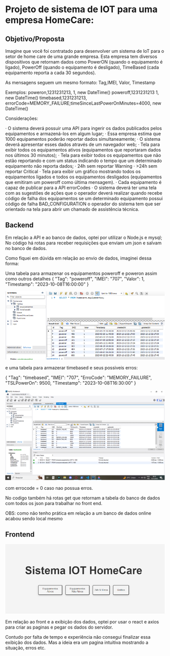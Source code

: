# Projeto de sistema de IOT para uma empresa HomeCare:

## Objetivo/Proposta

Imagine que você foi contratado para desenvolver um sistema de IoT para o setor de home care de uma grande empresa. Esta empresa tem diversos dispositivos que retornam dados como PowerON (quando o equipamento é ligado), PowerOff (quando o equipamento é desligado), TimeBased (cada equipamento reporta a cada 30 segundos).

As mensagens seguem um mesmo formato: Tag,IMEI, Valor, Timestamp

Exemplos:
poweron,1231231213, 1, new DateTime()
poweroff,1231231213 1, new DateTime()
timebased,1231231213,
errorCode=MEMORY_FAILURE;timeSinceLastPowerOnMinutes=4000, new DateTime()

Considerações:

· O sistema deverá possuir uma API para ingerir os dados publicados pelos equipamentos e armazená-los em algum lugar;
· Essa empresa estima que 1000 equipamentos poderão reportar dados simultaneamente;
· O sistema deverá apresentar esses dados através de um navegador web;
·  Tela para exibir todos os equipamentos ativos (equipamentos que reportaram dados nos últimos 30 minutos);
·  Tela para exibir todos os equipamentos que não estão reportando e com um status indicando o tempo que um determinado equipamento não reporta dados;
·  24h sem reportar Warning
·  >24h sem reportar Critical
·  Tela para exibir um gráfico mostrando todos os equipamentos ligados e todos os equipamentos desligados (equipamentos que emitiram um poweroff como última mensagem).
·  Cada equipamento é capaz de publicar para a API errorCodes
·  O sistema deverá ter uma tela com as sugestões de ações que o operador deverá realizar quando recebe código de falha dos equipamentos se um determinado equipamento possui código de falha BAD_CONFIGURATION o operador do sistema tem que ser orientado na tela para abrir um chamado de assistência técnica.

## Backend

Em relação a API e ao banco de dados, optei por utilizar o Node.js e mysql; No código há rotas para receber requisições que enviam um json e salvam no banco de dados.

Como fiquei em dúvida em relação ao envio de dados, imaginei dessa forma:

Uma tabela para armazenar os equipamentos poweroff e poweron assim como outros detalhes
{
  "Tag": "poweroff",
  "IMEI": "707",
  "Valor": 1,
  "Timestamp": "2023-10-08T16:00:00"
}

![Alt text](image-1.png)

e uma tabela para armazerar timebased e seus possiveis erros:

{
	"Tag": "timebased",
	"IMEI": "707",
	"ErroCode": "MEMORY_FAILURE",
	"TSLPowerOn": 9500,
	"Timestamp": "2023-10-08T16:30:00"
}

![Alt text](image-2.png)

com errocode = 0 caso nao possua erros.

No codigo também há rotas get que retornam a tabela do banco de dados com todos os json para trabalhar no front end.

OBS: como não tenho prática em relação a um banco de dados online acabou sendo local mesmo

## Frontend

![Alt text](image.png)

Em relação ao front e a exibição dos dados, optei por usar o react e axios para criar as paginas e pegar os dados do servidor.

Contudo por falta de tempo e experiência não consegui finalizar essa exibição dos dados. Mas a ideia era um pagina intuitiva mostrando a situação, erros etc.